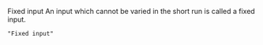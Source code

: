Fixed input
An input which cannot be varied in the short run is called a fixed input.
```query 2021-12-30 21:32
"Fixed input"
```
